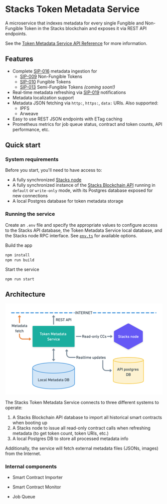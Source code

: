 # Stacks Token Metadata Service

A microservice that indexes metadata for every single Fungible and Non-Fungible Token in the Stacks
blockchain and exposes it via REST API endpoints.

See the [Token Metadata Service API Reference]() for more information.

## Features

* Complete
  [SIP-016](https://github.com/stacksgov/sips/blob/main/sips/sip-016/sip-016-token-metadata.md)
  metadata ingestion for
    * [SIP-009](https://github.com/stacksgov/sips/blob/main/sips/sip-009/sip-009-nft-standard.md)
      Non-Fungible Tokens
    * [SIP-010](https://github.com/stacksgov/sips/blob/main/sips/sip-010/sip-010-fungible-token-standard.md)
      Fungible Tokens
    * [SIP-013](https://github.com/stacksgov/sips/pull/42) Semi-Fungible Tokens *(coming soon!)*
* Real-time metadata refreshing via [SIP-019](https://github.com/stacksgov/sips/pull/72)
  notifications
* Metadata localization support
* Metadata JSON fetching via `http:`, `https:`, `data:` URIs. Also supported:
    * IPFS
    * Arweave
* Easy to use REST JSON endpoints with ETag caching
* Prometheus metrics for job queue status, contract and token counts, API performance, etc.

## Quick start

### System requirements

Before you start, you'll need to have access to:

* A fully synchronized [Stacks node](https://github.com/stacks-network/stacks-blockchain)
* A fully synchronized instance of the [Stacks Blockchain
API](https://github.com/hirosystems/stacks-blockchain-api) running in `default` or `write-only`
mode, with its Postgres database exposed for new connections
* A local Postgres database for token metadata storage

### Running the service

Create an `.env` file and specify the appropriate values to configure access to the Stacks API
database, the Token Metadata Service local database, and the Stacks node RPC interface. See
[`env.ts`](https://github.com/hirosystems/token-metadata-service/blob/develop/src/env.ts) for
available options.

Build the app
```
npm install
npm run build
```

Start the service
```
npm run start
```

## Architecture

![Architecture](architecture.png)

The Stacks Token Metadata Service connects to three different systems to operate:

1. A Stacks Blockchain API database to import all historical smart contracts when booting up
1. A Stacks node to issue all read-only contract calls when refreshing metadata (to get token count,
   token URIs, etc.)
1. A local Postgres DB to store all processed metadata info

Additionally, the service will fetch external metadata files (JSONs, images) from the Internet.

### Internal components

* Smart Contract Importer

* Smart Contract Monitor

* Job Queue
